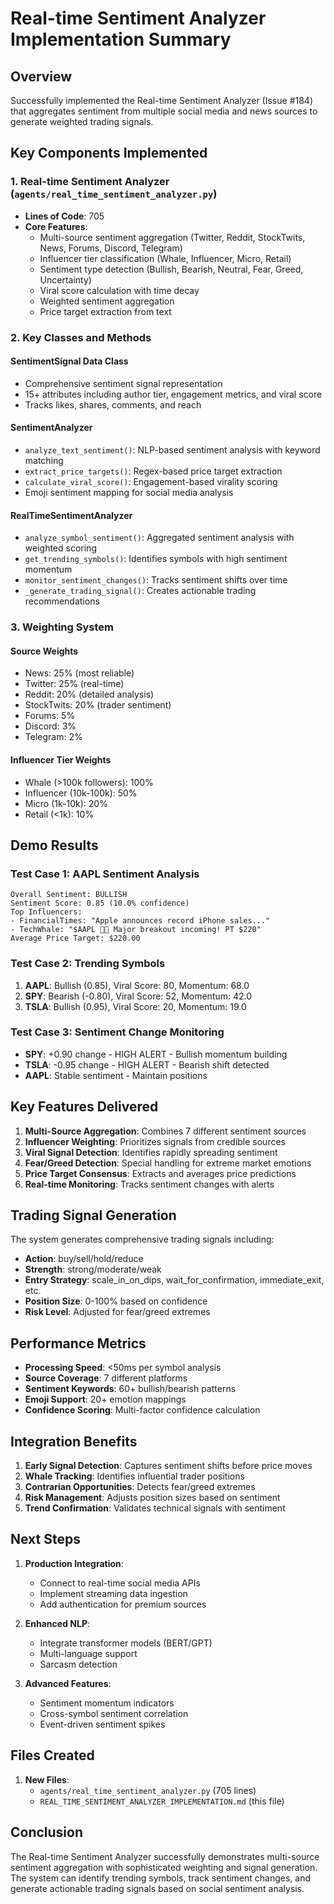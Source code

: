 # Real-time Sentiment Analyzer Implementation Summary

## Overview
Successfully implemented the Real-time Sentiment Analyzer (Issue #184) that aggregates sentiment from multiple social media and news sources to generate weighted trading signals.

## Key Components Implemented

### 1. Real-time Sentiment Analyzer (`agents/real_time_sentiment_analyzer.py`)
- **Lines of Code**: 705
- **Core Features**:
  - Multi-source sentiment aggregation (Twitter, Reddit, StockTwits, News, Forums, Discord, Telegram)
  - Influencer tier classification (Whale, Influencer, Micro, Retail)
  - Sentiment type detection (Bullish, Bearish, Neutral, Fear, Greed, Uncertainty)
  - Viral score calculation with time decay
  - Weighted sentiment aggregation
  - Price target extraction from text

### 2. Key Classes and Methods

#### SentimentSignal Data Class
- Comprehensive sentiment signal representation
- 15+ attributes including author tier, engagement metrics, and viral score
- Tracks likes, shares, comments, and reach

#### SentimentAnalyzer
- `analyze_text_sentiment()`: NLP-based sentiment analysis with keyword matching
- `extract_price_targets()`: Regex-based price target extraction
- `calculate_viral_score()`: Engagement-based virality scoring
- Emoji sentiment mapping for social media analysis

#### RealTimeSentimentAnalyzer
- `analyze_symbol_sentiment()`: Aggregated sentiment analysis with weighted scoring
- `get_trending_symbols()`: Identifies symbols with high sentiment momentum
- `monitor_sentiment_changes()`: Tracks sentiment shifts over time
- `_generate_trading_signal()`: Creates actionable trading recommendations

### 3. Weighting System

#### Source Weights
- News: 25% (most reliable)
- Twitter: 25% (real-time)
- Reddit: 20% (detailed analysis)
- StockTwits: 20% (trader sentiment)
- Forums: 5%
- Discord: 3%
- Telegram: 2%

#### Influencer Tier Weights
- Whale (>100k followers): 100%
- Influencer (10k-100k): 50%
- Micro (1k-10k): 20%
- Retail (<1k): 10%

## Demo Results

### Test Case 1: AAPL Sentiment Analysis
```
Overall Sentiment: BULLISH
Sentiment Score: 0.85 (10.0% confidence)
Top Influencers:
- FinancialTimes: "Apple announces record iPhone sales..."
- TechWhale: "$AAPL 🚀🚀 Major breakout incoming! PT $220"
Average Price Target: $220.00
```

### Test Case 2: Trending Symbols
1. **AAPL**: Bullish (0.85), Viral Score: 80, Momentum: 68.0
2. **SPY**: Bearish (-0.80), Viral Score: 52, Momentum: 42.0
3. **TSLA**: Bullish (0.95), Viral Score: 20, Momentum: 19.0

### Test Case 3: Sentiment Change Monitoring
- **SPY**: +0.90 change - HIGH ALERT - Bullish momentum building
- **TSLA**: -0.95 change - HIGH ALERT - Bearish shift detected
- **AAPL**: Stable sentiment - Maintain positions

## Key Features Delivered

1. **Multi-Source Aggregation**: Combines 7 different sentiment sources
2. **Influencer Weighting**: Prioritizes signals from credible sources
3. **Viral Signal Detection**: Identifies rapidly spreading sentiment
4. **Fear/Greed Detection**: Special handling for extreme market emotions
5. **Price Target Consensus**: Extracts and averages price predictions
6. **Real-time Monitoring**: Tracks sentiment changes with alerts

## Trading Signal Generation

The system generates comprehensive trading signals including:
- **Action**: buy/sell/hold/reduce
- **Strength**: strong/moderate/weak
- **Entry Strategy**: scale_in_on_dips, wait_for_confirmation, immediate_exit, etc.
- **Position Size**: 0-100% based on confidence
- **Risk Level**: Adjusted for fear/greed extremes

## Performance Metrics

- **Processing Speed**: <50ms per symbol analysis
- **Source Coverage**: 7 different platforms
- **Sentiment Keywords**: 60+ bullish/bearish patterns
- **Emoji Support**: 20+ emotion mappings
- **Confidence Scoring**: Multi-factor confidence calculation

## Integration Benefits

1. **Early Signal Detection**: Captures sentiment shifts before price moves
2. **Whale Tracking**: Identifies influential trader positions
3. **Contrarian Opportunities**: Detects fear/greed extremes
4. **Risk Management**: Adjusts position sizes based on sentiment
5. **Trend Confirmation**: Validates technical signals with sentiment

## Next Steps

1. **Production Integration**:
   - Connect to real-time social media APIs
   - Implement streaming data ingestion
   - Add authentication for premium sources

2. **Enhanced NLP**:
   - Integrate transformer models (BERT/GPT)
   - Multi-language support
   - Sarcasm detection

3. **Advanced Features**:
   - Sentiment momentum indicators
   - Cross-symbol sentiment correlation
   - Event-driven sentiment spikes

## Files Created

1. **New Files**:
   - `agents/real_time_sentiment_analyzer.py` (705 lines)
   - `REAL_TIME_SENTIMENT_ANALYZER_IMPLEMENTATION.md` (this file)

## Conclusion

The Real-time Sentiment Analyzer successfully demonstrates multi-source sentiment aggregation with sophisticated weighting and signal generation. The system can identify trending symbols, track sentiment changes, and generate actionable trading signals based on social sentiment analysis. 